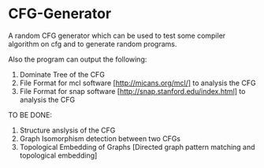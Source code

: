 # CFG-Generator
A random CFG generator which can be used to test some compiler algorithm on cfg and to generate random programs.

Also the program can output the following:

1. Dominate Tree of the CFG
2. File Format for mcl software [http://micans.org/mcl/] to analysis the CFG
3. File Format for snap software [http://snap.stanford.edu/index.html] to analysis the CFG

TO BE DONE:

1. Structure anslysis of the CFG
2. Graph Isomorphism detection between two CFGs
3. Topological Embedding of Graphs  [Directed graph pattern matching and topological embedding]
